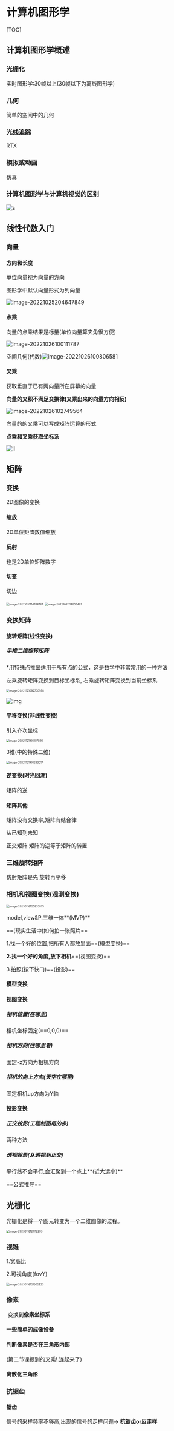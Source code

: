 # 计算机图形学

[TOC]



## 计算机图形学概述

### 	光栅化

实时图形学:30帧以上(30帧以下为离线图形学)

### 	几何

简单的空间中的几何

### 	光线追踪

RTX

### 	模拟或动画

仿真

### 	计算机图形学与计算机视觉的区别

![s](C:\Users\Zwhy2022\AppData\Roaming\Typora\typora-user-images\image-20221025201052344.png)



## 线性代数入门

### 	向量

#### 	方向和长度

单位向量视为向量的方向

图形学中默认向量形式为列向量

![image-20221025204647849](C:\Users\Zwhy2022\AppData\Roaming\Typora\typora-user-images\image-20221025204647849.png)

#### 	点乘

向量的点乘结果是标量(单位向量算夹角很方便)

![image-20221026100111787](Z:\计算机图形学\assets\计算机图形学\image-20221026100111787.png)

空间几何(代数)![image-20221026100806581](Z:\计算机图形学\assets\计算机图形学\image-20221026100806581.png)



#### 	叉乘

获取垂直于已有两向量所在屏幕的向量 

**向量的叉积不满足交换律(叉乘出来的向量方向相反)**

![image-20221026102749564](Z:\计算机图形学\assets\计算机图形学\image-20221026102749564.png)

向量的的叉乘可以写成矩阵运算的形式

 **点乘和叉乘获取坐标系**

![ll](Z:\计算机图形学\assets\计算机图形学\image-20221026103537944.png)

## 	矩阵

### 变换

2D图像的变换

#### 缩放

2D单位矩阵数值缩放

#### 反射

也是2D单位矩阵数字

#### 切变

切边

<img src="Z:\计算机图形学\assets\计算机图形学\image-20221031114744767.png" alt="image-20221031114744767" style="zoom:50%;" />

<img src="Z:\计算机图形学\assets\计算机图形学\image-20221031114803462.png" alt="image-20221031114803462" style="zoom:50%;" />

### 变换矩阵

#### 旋转矩阵(线性变换)

##### 手推二维旋转矩阵

*用特殊点推出适用于所有点的公式，这是数学中非常常用的一种方法

左乘旋转矩阵变换到目标坐标系, 右乘旋转矩阵变换到当前坐标系

<img src="Z:\计算机图形学\assets\计算机图形学\image-20221121092700598.png" alt="image-20221121092700598" style="zoom:50%;" />

![img](https://pic1.zhimg.com/80/v2-f9a7eb05e50a9e56d17b97ca5eb81bcc_720w.webp)

#### 平移变换(非线性变换)

引入齐次坐标

<img src="Z:\计算机图形学\assets\计算机图形学\image-20221121100107890.png" alt="image-20221121100107890" style="zoom:50%;" />

3维(中的特殊二维)

<img src="Z:\计算机图形学\assets\计算机图形学\image-20221121100233017.png" alt="image-20221121100233017" style="zoom:50%;" />

#### 逆变换(时光回溯)

矩阵的逆   

#### 矩阵其他

矩阵没有交换率,矩阵有结合律

从已知到未知 

正交矩阵 矩阵的逆等于矩阵的转置

### 三维旋转矩阵

仿射矩阵是先 旋转再平移 





### 相机和视图变换(观测变换)

<img src="Z:\计算机图形学\assets\计算机图形学\image-20230116120833075.png" alt="image-20230116120833075" style="zoom:50%;" />

model,view&P.三维一体**(MVP)**

==(现实生活中)如何拍一张照片==

1.找一个好的位置,把所有人都放里面==(模型变换)==

**2.找一个好的角度,放下相机**==(视图变换)==

3.拍照(按下快门)==(投影)==

#### 模型变换

#### 视图变换

##### 相机位置(在哪里)

相机坐标固定(==0,0,0)==

##### 相机方向(往哪里看)

固定-z方向为相机方向

##### 相机的向上方向(天空在哪里)

固定相机up方向为Y轴

#### 投影变换

##### 正交投影(工程制图用的多)

两种方法

##### 透视投影(从透视到正交)

平行线不会平行,会汇聚到一个点上**(近大远小)**

==公式推导==



## 光栅化

光栅化是将一个图元转变为一个二维图像的过程。

<img src="Z:\计算机图形学\assets\计算机图形学\image-20230116121112293.png" alt="image-20230116121112293" style="zoom:50%;" />

### 视锥

1.宽高比

2.可视角度(fovY)

<img src="Z:\计算机图形学\assets\计算机图形学\image-20230116121602923.png" alt="image-20230116121602923" style="zoom:50%;" />

### 像素

​	变换到**像素坐标系**



#### 	一些简单的成像设备

#### 	判断像素是否在三角形内部

(第二节课提到的叉乘!.连起来了)

#### 	离散化三角形

### 抗锯齿

#### 	锯齿

信号的采样频率不够高,出现的信号的走样问题-> **抗锯齿or反走样**

